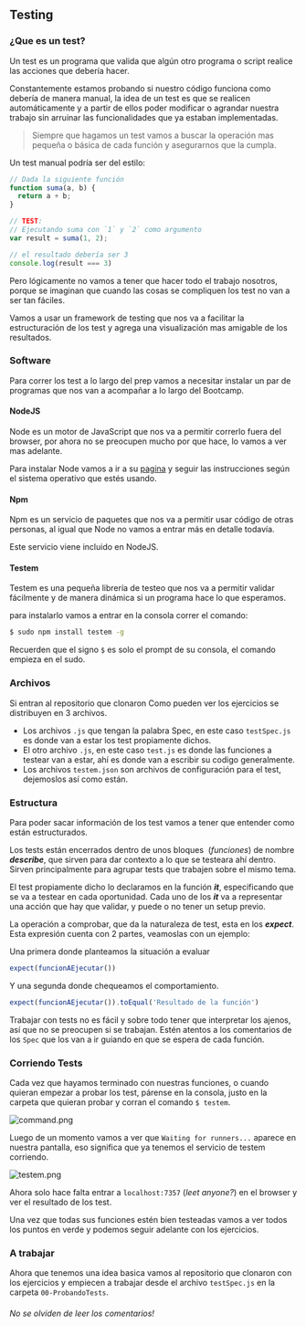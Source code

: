 ## Testing

### ¿Que es un  test?

Un test es un programa que valida que algún otro programa o script realice las acciones que debería hacer.

Constantemente estamos probando si nuestro código funciona como debería de manera manual, la idea de un test es que se realicen automáticamente y a partir de ellos poder modificar o agrandar nuestra trabajo sin arruinar las funcionalidades que ya estaban implementadas.

> Siempre que hagamos un test vamos a buscar la operación mas pequeña o básica de cada función y asegurarnos que la cumpla.

Un test manual podría ser del estilo:

```javascript
// Dada la siguiente función
function suma(a, b) {
  return a + b;
}

// TEST:
// Ejecutando suma con `1` y `2` como argumento
var result = suma(1, 2);

// el resultado debería ser 3
console.log(result === 3)
```

Pero lógicamente no vamos a tener que hacer todo el trabajo nosotros, porque se imaginan que cuando las cosas se compliquen los test no van a ser tan fáciles.

Vamos a usar un framework de testing que nos va a facilitar la estructuración de los test y agrega una visualización mas amigable de los resultados.

### Software

Para correr los test a lo largo del prep vamos a necesitar instalar un par de programas que nos van a acompañar a lo largo del Bootcamp.

#### NodeJS

Node es un motor de JavaScript que nos va a permitir correrlo fuera del browser, por ahora no se preocupen mucho por que hace, lo vamos a ver mas adelante.

Para instalar Node vamos a ir a su [pagina](https://nodejs.org/en/) y seguir las instrucciones según el sistema operativo que estés usando.

#### Npm

Npm es un servicio de paquetes que nos va a permitir usar código de otras personas, al igual que Node no vamos a entrar más en detalle todavía.

Este servicio viene incluido en NodeJS.

#### Testem

Testem es una pequeña librería de testeo que nos va a permitir validar fácilmente y de manera dinámica si un programa hace lo que esperamos.

para instalarlo vamos a entrar en la consola correr el comando:

```bash
$ sudo npm install testem -g
```

Recuerden que el signo `$` es solo el prompt de su consola, el comando empieza en el sudo.

### Archivos

Si entran al repositorio que clonaron 
Como pueden ver los ejercicios se distribuyen en 3 archivos.

* Los archivos `.js` que tengan la palabra Spec, en este caso `testSpec.js` es donde van a estar los test propiamente dichos.
* El otro archivo `.js`, en este caso `test.js` es donde las funciones a testear van a estar, ahí es donde van a escribir su codigo generalmente.
* Los archivos `testem.json` son archivos de configuración para el test, dejemoslos así como están.

### Estructura

Para poder sacar información de los test vamos a tener que entender como están estructurados.

Los tests están encerrados dentro de unos bloques  (_funciones_) de nombre __*describe*__, que sirven para dar contexto a lo que se testeara ahí dentro. Sirven principalmente para agrupar tests que trabajen sobre el mismo tema.

El test propiamente dicho lo declaramos en la función __*it*__, especificando que se va a testear en cada oportunidad. Cada uno de los __*it*__ va a representar una acción que hay que validar, y puede o no tener un setup previo.

La operación a comprobar, que da la naturaleza de test, esta en los __*expect*__. Esta expresión cuenta con 2 partes, veamoslas con un ejemplo: 

Una primera donde planteamos la situación a evaluar

```javascript
expect(funcionAEjecutar())
```

Y una segunda donde chequeamos el comportamiento.

```javascript
expect(funcionAEjecutar()).toEqual('Resultado de la función')
```

Trabajar con tests no es fácil y sobre todo tener que interpretar los ajenos, así que no se preocupen si se trabajan. Estén atentos a los comentarios de los `Spec` que los van a ir guiando en que se espera de cada función.

### Corriendo Tests

Cada vez que hayamos terminado con nuestras funciones, o cuando quieran empezar a probar los test, párense en la consola, justo en la carpeta que quieran probar y corran el comando `$ testem`.

![command.png](https://pledu-plataforma5.s3.amazonaws.com/3a0e391b-2b89-4ae9-9bca-4544cb391a94/command.png)

Luego de un momento vamos a ver que `Waiting for runners...` aparece en nuestra pantalla, eso significa que ya tenemos el servicio de testem corriendo.

![testem.png](https://pledu-plataforma5.s3.amazonaws.com/3a0e391b-2b89-4ae9-9bca-4544cb391a94/testem.png)

Ahora solo hace falta entrar a `localhost:7357` (*leet anyone?*) en el browser y ver el resultado de los test.

Una vez que todas sus funciones estén bien testeadas vamos a ver todos los puntos en verde y podemos seguir adelante con los ejercicios.

### A trabajar

Ahora que tenemos una idea basica vamos al repositorio que clonaron con los ejercicios y empiecen a trabajar desde el archivo `testSpec.js` en la carpeta `00-ProbandoTests`.

###### No se olviden de leer los comentarios!